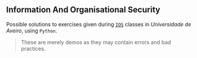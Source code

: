 ## Information And Organisational Security

Possible solutions to exercises given during [`IOS`](https://www.ua.pt/en/uc/4143) classes in *Universidade de Aveiro*, using `Python`.

> These are merely demos as they may contain errors and bad practices.
